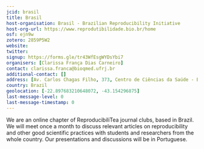 ```yaml
---
jcid: brasil
title: Brasil
host-organisation: Brasil - Brazilian Reproducibility Initiative
host-org-url: https://www.reprodutibilidade.bio.br/home
osf: ejn9w
zotero: 2859P5W2
website: 
twitter: 
signup: https://forms.gle/tr43WfEsgWYDsYbi7
organisers: [Clarissa França Dias Carneiro]
contact: clarissa.franca@bioqmed.ufrj.br
additional-contact: []
address: [Av. Carlos Chagas Filho, 373, Centro de Ciências da Saúde - Bloco E - Sala 38, Cidade Universitária, Rio de Janeiro-RJ, Brasil, 21941-590, A/C Clarissa Carneiro]
country: Brazil
geolocation: [-22.897683210648072, -43.154296875]
last-message-level: 0
last-message-timestamp: 0
---
```


We are an online chapter of ReproducibiliTea journal clubs, based in Brazil. 
We will meet once a month to discuss relevant articles on reproducibility and other good scientific practices with students and researchers from the whole country. Our presentations and discussions will be in Portuguese.
